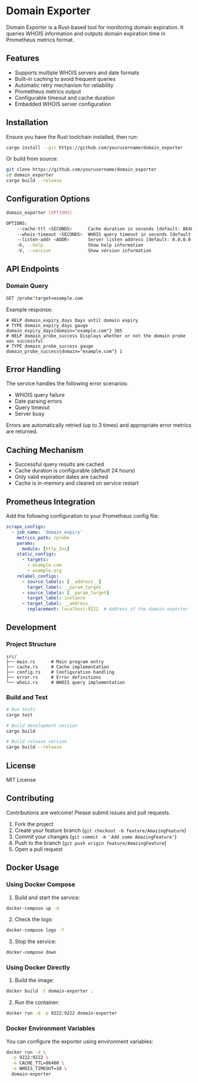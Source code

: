 # Domain Exporter

Domain Exporter is a Rust-based tool for monitoring domain expiration. It queries WHOIS information and outputs domain expiration time in Prometheus metrics format.

## Features

- Supports multiple WHOIS servers and date formats
- Built-in caching to avoid frequent queries
- Automatic retry mechanism for reliability
- Prometheus metrics output
- Configurable timeout and cache duration
- Embedded WHOIS server configuration

## Installation

Ensure you have the Rust toolchain installed, then run:

```bash
cargo install --git https://github.com/yourusername/domain_exporter
```

Or build from source:

```bash
git clone https://github.com/yourusername/domain_exporter
cd domain_exporter
cargo build --release
```

## Configuration Options

```bash
domain_exporter [OPTIONS]

OPTIONS:
    --cache-ttl <SECONDS>      Cache duration in seconds [default: 86400]
    --whois-timeout <SECONDS>  WHOIS query timeout in seconds [default: 10]
    --listen-addr <ADDR>       Server listen address [default: 0.0.0.0:9222]
    -h, --help                 Show help information
    -V, --version              Show version information
```

## API Endpoints

### Domain Query
```bash
GET /probe?target=example.com
```

Example response:
```
# HELP domain_expiry_days Days until domain expiry
# TYPE domain_expiry_days gauge
domain_expiry_days{domain="example.com"} 365
# HELP domain_probe_success Displays whether or not the domain probe was successful
# TYPE domain_probe_success gauge
domain_probe_success{domain="example.com"} 1
```

## Error Handling

The service handles the following error scenarios:
- WHOIS query failure
- Date parsing errors
- Query timeout
- Server busy

Errors are automatically retried (up to 3 times) and appropriate error metrics are returned.

## Caching Mechanism

- Successful query results are cached
- Cache duration is configurable (default 24 hours)
- Only valid expiration dates are cached
- Cache is in-memory and cleared on service restart

## Prometheus Integration

Add the following configuration to your Prometheus config file:

```yaml
scrape_configs:
  - job_name: 'domain_expiry'
    metrics_path: /probe
    params:
      module: [http_2xx]
    static_configs:
      - targets:
        - example.com
        - example.org
    relabel_configs:
      - source_labels: [__address__]
        target_label: __param_target
      - source_labels: [__param_target]
        target_label: instance
      - target_label: __address__
        replacement: localhost:9222  # Address of the domain exporter
```

## Development

### Project Structure

```
src/
├── main.rs      # Main program entry
├── cache.rs     # Cache implementation
├── config.rs    # Configuration handling
├── error.rs     # Error definitions
└── whois.rs     # WHOIS query implementation
```

### Build and Test

```bash
# Run tests
cargo test

# Build development version
cargo build

# Build release version
cargo build --release
```

## License

MIT License

## Contributing

Contributions are welcome! Please submit issues and pull requests.

1. Fork the project
2. Create your feature branch (`git checkout -b feature/AmazingFeature`)
3. Commit your changes (`git commit -m 'Add some AmazingFeature'`)
4. Push to the branch (`git push origin feature/AmazingFeature`)
5. Open a pull request

## Docker Usage

### Using Docker Compose

1. Build and start the service:
```bash
docker-compose up -d
```

2. Check the logs:
```bash
docker-compose logs -f
```

3. Stop the service:
```bash
docker-compose down
```

### Using Docker Directly

1. Build the image:
```bash
docker build -t domain-exporter .
```

2. Run the container:
```bash
docker run -d -p 9222:9222 domain-exporter
```

### Docker Environment Variables

You can configure the exporter using environment variables:

```bash
docker run -d \
  -p 9222:9222 \
  -e CACHE_TTL=86400 \
  -e WHOIS_TIMEOUT=10 \
  domain-exporter
```